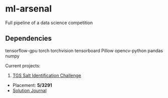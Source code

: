 # ml-arsenal
Full pipeline of a data science competition
## Dependencies
tensorflow-gpu
torch
torchvision
tensorboard
Pillow
opencv-python
pandas
numpy


Current projects:

1. [TGS Salt Identification Challenge](https://www.kaggle.com/c/tgs-salt-identification-challenge/leaderboard)
- Placement: **5/3291**
- [Solution Journal](https://www.kaggle.com/c/tgs-salt-identification-challenge/discussion/69051)
  
